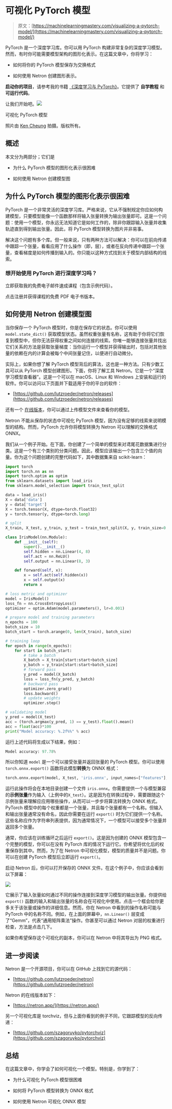 # 可视化 PyTorch 模型

> 原文：[https://machinelearningmastery.com/visualizing-a-pytorch-model/](https://machinelearningmastery.com/visualizing-a-pytorch-model/)

PyTorch 是一个深度学习库。你可以用 PyTorch 构建非常复杂的深度学习模型。然而，有时你可能需要模型架构的图形化表示。在这篇文章中，你将学习：

+   如何将你的 PyTorch 模型保存为交换格式

+   如何使用 Netron 创建图形表示。

**启动你的项目**，请参考我的书籍 [《深度学习与 PyTorch》](https://machinelearningmastery.com/deep-learning-with-pytorch/)。它提供了 **自学教程** 和 **可运行代码**。

让我们开始吧。![](../Images/efea4b2258dc7e93cdff3b26bcbc6afc.png)

可视化 PyTorch 模型

照片由 [Ken Cheung](https://unsplash.com/photos/10py7Mvmf1g) 拍摄。版权所有。

## 概述

本文分为两部分；它们是

+   为什么 PyTorch 模型的图形化表示很困难

+   如何使用 Netron 创建模型图

## 为什么 PyTorch 模型的图形化表示很困难

PyTorch 是一个非常灵活的深度学习库。严格来说，它从不强制规定你应如何构建模型，只要模型能像一个函数那样将输入张量转换为输出张量即可。这是一个问题：使用一个模型，你永远无法知道它是如何工作的，除非你跟踪输入张量并收集轨迹直到得到输出张量。因此，将 PyTorch 模型转换为图片并非易事。

解决这个问题有多个库。但一般来说，只有两种方法可以解决：你可以在前向传递中跟踪一个张量，看看应用了什么操作（即，层），或者在反向传递中跟踪一个张量，查看梯度是如何传播到输入的。你只能以这种方式找到关于模型内部结构的线索。

### 想开始使用 PyTorch 进行深度学习吗？

立即获取我的免费电子邮件速成课程（包含示例代码）。

点击注册并获得课程的免费 PDF 电子书版本。

## 如何使用 Netron 创建模型图

当你保存一个 PyTorch 模型时，你是在保存它的状态。你可以使用 `model.state_dict()` 获取模型状态。虽然权重张量有名称，这有助于你将它们恢复到模型中，但你无法获得权重之间如何连接的线索。你唯一能够连接张量并找出它们关系的方法是获取张量梯度：当你运行一个模型并获得输出时，包括对其他张量的依赖在内的计算会被每个中间张量记住，以便进行自动微分。

实际上，如果你想了解 PyTorch 模型背后的算法，这也是一种方法。只有少数工具可以从 PyTorch 模型创建图形。下面，你将了解工具 Netron。它是一个“深度学习模型查看器”。这是一个可以在 macOS、Linux 和 Windows 上安装和运行的软件。你可以访问以下页面并下载适用于你的平台的软件：

+   [https://github.com/lutzroeder/netron/releases](https://github.com/lutzroeder/netron/releases)

还有一个 [在线版本](https://netron.app/)，你可以通过上传模型文件来查看你的模型。

Netron 不能从保存的状态中可视化 PyTorch 模型，因为没有足够的线索来说明模型的结构。然而，PyTorch 允许你将模型转换为 Netron 可以理解的交换格式 ONNX。

我们从一个例子开始。在下面，你创建了一个简单的模型来对鸢尾花数据集进行分类。这是一个有三个类别的分类问题。因此，模型应该输出一个包含三个值的向量。你为这个问题创建的完整代码如下，其中数据集来自 scikit-learn：

```py
import torch
import torch.nn as nn
import torch.optim as optim
from sklearn.datasets import load_iris
from sklearn.model_selection import train_test_split

data = load_iris()
X = data['data']
y = data['target']
X = torch.tensor(X, dtype=torch.float32)
y = torch.tensor(y, dtype=torch.long)

# split
X_train, X_test, y_train, y_test = train_test_split(X, y, train_size=0.7, shuffle=True)

class IrisModel(nn.Module):
    def __init__(self):
        super().__init__()
        self.hidden = nn.Linear(4, 8)
        self.act = nn.ReLU()
        self.output = nn.Linear(8, 3)

    def forward(self, x):
        x = self.act(self.hidden(x))
        x = self.output(x)
        return x

# loss metric and optimizer
model = IrisModel()
loss_fn = nn.CrossEntropyLoss()
optimizer = optim.Adam(model.parameters(), lr=0.001)

# prepare model and training parameters
n_epochs = 100
batch_size = 10
batch_start = torch.arange(0, len(X_train), batch_size)

# training loop
for epoch in range(n_epochs):
    for start in batch_start:
        # take a batch
        X_batch = X_train[start:start+batch_size]
        y_batch = y_train[start:start+batch_size]
        # forward pass
        y_pred = model(X_batch)
        loss = loss_fn(y_pred, y_batch)
        # backward pass
        optimizer.zero_grad()
        loss.backward()
        # update weights
        optimizer.step()

# validating model
y_pred = model(X_test)
acc = (torch.argmax(y_pred, 1) == y_test).float().mean()
acc = float(acc)*100
print("Model accuracy: %.2f%%" % acc)
```

运行上述代码将生成以下结果，例如：

```py
Model accuracy: 97.78%
```

所以你知道 `model` 是一个可以接受张量并返回张量的 PyTorch 模型。你可以使用 `torch.onnx.export()` 函数将此模型**转换**为 ONNX 格式：

```py
torch.onnx.export(model, X_test, 'iris.onnx', input_names=["features"], output_names=["logits"])
```

运行此操作将会在本地目录创建一个文件 `iris.onnx`。你需要提供一个与模型兼容的**示例张量**作为输入（上例中的`X_test`）。这是因为在转换过程中，需要跟随这个示例张量来理解应应用哪些操作，从而可以一步步将算法转换为 ONNX 格式。PyTorch 模型中的每个权重都是一个张量，并且每个张量都有一个名称。但输入和输出张量通常没有命名，因此你需要在运行 `export()` 时为它们提供一个名称。这些名称应作为字符串列表提供，因为通常情况下，一个模型可以接受多个张量并返回多个张量。

通常，你应该在训练循环之后运行 `export()`。这是因为创建的 ONNX 模型包含一个完整的模型，你可以在没有 PyTorch 库的情况下运行它。你希望将优化后的权重保存到其中。然而，为了在 Netron 中可视化模型，模型的质量并不是问题。你可以在创建 PyTorch 模型后立即运行 `export()`。

启动 Netron 后，你可以打开保存的 ONNX 文件。在这个例子中，你应该会看到以下屏幕：

![](../Images/c42c718ae5cd2d16240ae1be9ef59569.png)

它展示了输入张量如何通过不同的操作连接到深度学习模型的输出张量。你提供给 `export()` 函数的输入和输出张量的名称会在可视化中使用。点击一个框会给你更多关于该张量或操作的详细信息。然而，你在 Netron 中看到的操作名称可能与 PyTorch 中的名称不同。例如，在上面的屏幕中，`nn.Linear()` 层变成了“Gemm”，代表“通用矩阵乘法”操作。你甚至可以通过 Netron 对层的权重进行检查，方法是点击几下。

如果你希望保存这个可视化的副本，你可以在 Netron 中将其导出为 PNG 格式。

## 进一步阅读

Netron 是一个开源项目，你可以在 GitHub 上找到它的源代码：

+   [https://github.com/lutzroeder/netron](https://github.com/lutzroeder/netron)

Netron 的在线版本如下：

+   [https://netron.app/](https://netron.app/)

另一个可视化库是 torchviz，但与上面你看到的例子不同，它跟踪模型的反向传递：

+   [https://github.com/szagoruyko/pytorchviz](https://github.com/szagoruyko/pytorchviz)

## 总结

在这篇文章中，你学会了如何可视化一个模型。特别是，你学到了：

+   为什么可视化 PyTorch 模型很困难

+   如何将 PyTorch 模型转换为 ONNX 格式

+   如何使用 Netron 可视化 ONNX 模型
